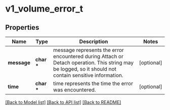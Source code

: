 # v1_volume_error_t

## Properties
Name | Type | Description | Notes
------------ | ------------- | ------------- | -------------
**message** | **char \*** | message represents the error encountered during Attach or Detach operation. This string may be logged, so it should not contain sensitive information. | [optional] 
**time** | **char \*** | time represents the time the error was encountered. | [optional] 

[[Back to Model list]](../README.md#documentation-for-models) [[Back to API list]](../README.md#documentation-for-api-endpoints) [[Back to README]](../README.md)


